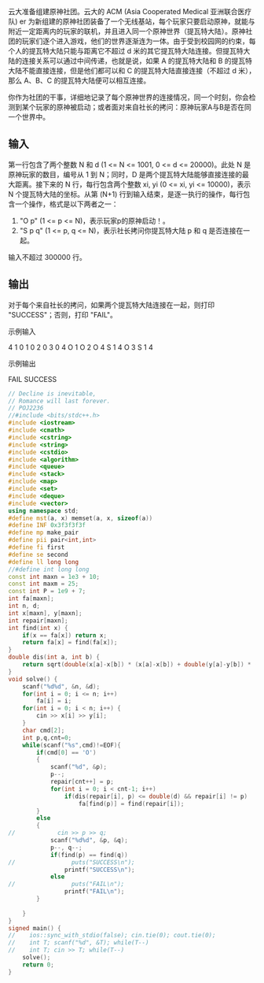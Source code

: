 云大准备组建原神社团。云大的 ACM (Asia Cooperated Medical 亚洲联合医疗队) er 为新组建的原神社团装备了一个无线基站，每个玩家只要启动原神，就能与附近一定距离内的玩家的联机，并且进入同一个原神世界（提瓦特大陆）。原神社团的玩家们逐个进入游戏，他们的世界逐渐连为一体。由于受到校园网的约束，每个人的提瓦特大陆只能与距离它不超过 d 米的其它提瓦特大陆连接。但提瓦特大陆的连接关系可以通过中间传递，也就是说，如果 A 的提瓦特大陆和 B 的提瓦特大陆不能直接连接，但是他们都可以和 C 的提瓦特大陆直接连接（不超过 d 米），那么 A、B、C 的提瓦特大陆便可以相互连接。  
  
你作为社团的干事，详细地记录了每个原神世界的连接情况，同一个时刻，你会检测到某个玩家的原神被启动；或者面对来自社长的拷问：原神玩家A与B是否在同一个世界中。  

## 输入

第一行包含了两个整数 N 和 d (1 <= N <= 1001, 0 <= d <= 20000)。此处 N 是原神玩家的数目，编号从 1 到 N；同时，D 是两个提瓦特大陆能够直接连接的最大距离。接下来的 N 行，每行包含两个整数 xi, yi (0 <= xi, yi <= 10000)，表示 N 个提瓦特大陆的坐标。从第 (N+1) 行到输入结束，是逐一执行的操作，每行包含一个操作，格式是以下两者之一：  
1. "O p" (1 <= p <= N)，表示玩家p的原神启动！。  
2. "S p q" (1 <= p, q <= N)，表示社长拷问你提瓦特大陆 p 和 q 是否连接在一起。  
  
输入不超过 300000 行。  

## 输出

对于每个来自社长的拷问，如果两个提瓦特大陆连接在一起，则打印 "SUCCESS"；否则，打印 "FAIL"。

示例输入

4 1
0 1
0 2
0 3
0 4
O 1
O 2
O 4
S 1 4
O 3
S 1 4

示例输出

FAIL
SUCCESS

```CPP
// Decline is inevitable,
// Romance will last forever.
// POJ2236
//#include <bits/stdc++.h>
#include <iostream>
#include <cmath>
#include <cstring>
#include <string>
#include <cstdio>
#include <algorithm>
#include <queue>
#include <stack>
#include <map>
#include <set>
#include <deque>
#include <vector>
using namespace std;
#define mst(a, x) memset(a, x, sizeof(a))
#define INF 0x3f3f3f3f
#define mp make_pair
#define pii pair<int,int>
#define fi first
#define se second
#define ll long long
//#define int long long
const int maxn = 1e3 + 10;
const int maxm = 25;
const int P = 1e9 + 7;
int fa[maxn];
int n, d;
int x[maxn], y[maxn];
int repair[maxn];
int find(int x) {
    if(x == fa[x]) return x;
    return fa[x] = find(fa[x]);
}
double dis(int a, int b) {
    return sqrt(double(x[a]-x[b]) * (x[a]-x[b]) + double(y[a]-y[b]) * (y[a]-y[b]));
}
void solve() {
    scanf("%d%d", &n, &d);
    for(int i = 0; i <= n; i++)
        fa[i] = i;
    for(int i = 0; i < n; i++) {
        cin >> x[i] >> y[i];
    }
    char cmd[2];
    int p,q,cnt=0;
    while(scanf("%s",cmd)!=EOF){
        if(cmd[0] == 'O')
        {
            scanf("%d", &p);
            p--;
            repair[cnt++] = p;
            for(int i = 0; i < cnt-1; i++)
                if(dis(repair[i], p) <= double(d) && repair[i] != p)
                    fa[find(p)] = find(repair[i]);
        }
        else
        {
//            cin >> p >> q;
            scanf("%d%d", &p, &q);
            p--, q--;
            if(find(p) == find(q))
//                puts("SUCCESS\n");
                printf("SUCCESS\n");
            else
//                puts("FAIL\n");
                printf("FAIL\n");
        }
        
    }
}
signed main() {
//    ios::sync_with_stdio(false); cin.tie(0); cout.tie(0);
//    int T; scanf("%d", &T); while(T--)
//    int T; cin >> T; while(T--)
    solve();
    return 0;
}
```